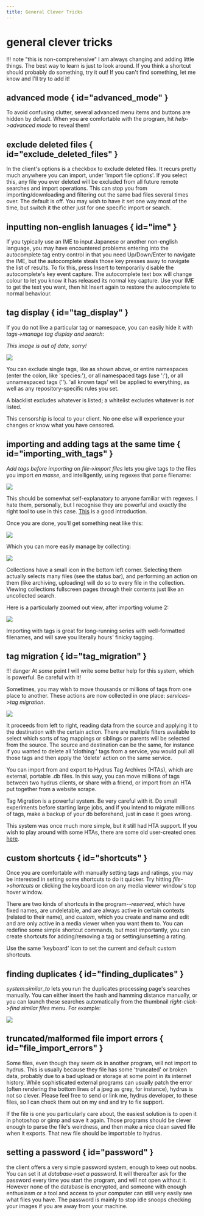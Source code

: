 ```yaml
---
title: General Clever Tricks
---
```


# general clever tricks

!!! note "this is non-comprehensive"
	I am always changing and adding little things. The best way to learn is just to look around. If you think a shortcut should probably do something, try it out! If you can't find something, let me know and I'll try to add it!

## advanced mode { id="advanced_mode" }

To avoid confusing clutter, several advanced menu items and buttons are hidden by default. When you are comfortable with the program, hit _help->advanced mode_ to reveal them!

## exclude deleted files { id="exclude_deleted_files" }

In the client's options is a checkbox to exclude deleted files. It recurs pretty much anywhere you can import, under 'import file options'. If you select this, any file you ever deleted will be excluded from all future remote searches and import operations. This can stop you from importing/downloading and filtering out the same bad files several times over. The default is off. You may wish to have it set one way most of the time, but switch it the other just for one specific import or search.

## inputting non-english lanuages { id="ime" }

If you typically use an IME to input Japanese or another non-english language, you may have encountered problems entering into the autocomplete tag entry control in that you need Up/Down/Enter to navigate the IME, but the autocomplete steals those key presses away to navigate the list of results. To fix this, press Insert to temporarily disable the autocomplete's key event capture. The autocomplete text box will change colour to let you know it has released its normal key capture. Use your IME to get the text you want, then hit Insert again to restore the autocomplete to normal behaviour.

## tag display { id="tag_display" }

If you do not like a particular tag or namespace, you can easily hide it with _tags->manage tag display and search_:

_This image is out of date, sorry!_

![](images/tag_censorship.png)

You can exclude single tags, like as shown above, or entire namespaces (enter the colon, like 'species:'), or all namespaced tags (use ':'), or all unnamespaced tags (''). 'all known tags' will be applied to everything, as well as any repository-specific rules you set.

A blacklist excludes whatever is listed; a whitelist excludes whatever is _not_ listed.

This censorship is local to your client. No one else will experience your changes or know what you have censored.

## importing and adding tags at the same time { id="importing_with_tags" }

_Add tags before importing_ on _file->import files_ lets you give tags to the files you import _en masse_, and intelligently, using regexes that parse filename:

![](images/gunnerkrigg_import.png)

This should be somewhat self-explanatory to anyone familiar with regexes. I hate them, personally, but I recognise they are powerful and exactly the right tool to use in this case. [This](http://www.aivosto.com/vbtips/regex.html) is a good introduction.

Once you are done, you'll get something neat like this:

![](images/gunnerkrigg_page.png)

Which you can more easily manage by collecting:

![](images/gunnerkrigg_chapter.png)

Collections have a small icon in the bottom left corner. Selecting them actually selects many files (see the status bar), and performing an action on them (like archiving, uploading) will do so to every file in the collection. Viewing collections fullscreen pages through their contents just like an uncollected search.

Here is a particularly zoomed out view, after importing volume 2:

![](images/gunnerkrigg_volume.png)

Importing with tags is great for long-running series with well-formatted filenames, and will save you literally hours' finicky tagging.

## tag migration { id="tag_migration" }

!!! danger
	At _some_ point I will write some better help for this system, which is powerful. Be careful with it!

Sometimes, you may wish to move thousands or millions of tags from one place to another. These actions are now collected in one place: _services->tag migration_.

![](images/tag_migration.png)

It proceeds from left to right, reading data from the source and applying it to the destination with the certain action. There are multiple filters available to select which sorts of tag mappings or siblings or parents will be selected from the source. The source and destination can be the same, for instance if you wanted to delete all 'clothing:' tags from a service, you would pull all those tags and then apply the 'delete' action on the same service.

You can import from and export to Hydrus Tag Archives (HTAs), which are external, portable .db files. In this way, you can move millions of tags between two hydrus clients, or share with a friend, or import from an HTA put together from a website scrape.

Tag Migration is a powerful system. Be very careful with it. Do small experiments before starting large jobs, and if you intend to migrate millions of tags, make a backup of your db beforehand, just in case it goes wrong.

This system was once much more simple, but it still had HTA support. If you wish to play around with some HTAs, there are some old user-created ones [here](https://www.mediafire.com/folder/yoy1dx6or0tnr/tag_archives).

## custom shortcuts { id="shortcuts" }

Once you are comfortable with manually setting tags and ratings, you may be interested in setting some shortcuts to do it quicker. Try hitting _file->shortcuts_ or clicking the keyboard icon on any media viewer window's top hover window.

There are two kinds of shortcuts in the program--_reserved_, which have fixed names, are undeletable, and are always active in certain contexts (related to their name), and _custom_, which you create and name and edit and are only active in a media viewer when you want them to. You can redefine some simple shortcut commands, but most importantly, you can create shortcuts for adding/removing a tag or setting/unsetting a rating.

Use the same 'keyboard' icon to set the current and default custom shortcuts.

## finding duplicates { id="finding_duplicates" }

_system:similar_to_ lets you run the duplicates processing page's searches manually. You can either insert the hash and hamming distance manually, or you can launch these searches automatically from the thumbnail _right-click->find similar files_ menu. For example:

![](images/similar_gununu.png)

## truncated/malformed file import errors { id="file_import_errors" }

Some files, even though they seem ok in another program, will not import to hydrus. This is usually because they file has some 'truncated' or broken data, probably due to a bad upload or storage at some point in its internet history. While sophisticated external programs can usually patch the error (often rendering the bottom lines of a jpeg as grey, for instance), hydrus is not so clever. Please feel free to send or link me, hydrus developer, to these files, so I can check them out on my end and try to fix support.

If the file is one you particularly care about, the easiest solution is to open it in photoshop or gimp and save it again. Those programs should be clever enough to parse the file's weirdness, and then make a nice clean saved file when it exports. That new file should be importable to hydrus.

## setting a password { id="password" }

the client offers a very simple password system, enough to keep out noobs. You can set it at _database->set a password_. It will thereafter ask for the password every time you start the program, and will not open without it. However none of the database is encrypted, and someone with enough enthusiasm or a tool and access to your computer can still very easily see what files you have. The password is mainly to stop idle snoops checking your images if you are away from your machine.
